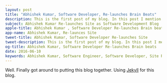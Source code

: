 ```yaml
---
layout: post
title: "Abhishek Kumar, Software Developer, Re-launches Brain Beats"
description: This is the first post of my blog. In this post I mention which platforms I am using and why I am using it. Some of the best platforms for blogging.
subject: Abhishek Kumar Re-launches Site as Software Development Blog 
apple-title: Abhishek Kumar , Software Developer Re-launches Brain beats
app-name: Abhishek Kumar, Re-launces Site
tweet-title: Abhishek Kumar, Software Developer Re-launches Site
tweet-description: This is the first post of my blog. In this post I mention which platforms I am using and why I am using it. Some of tthe best platforms for blogging.
og-title: Abhishek Kumar, Software Developer Re-launches Brain beats
date: 2016-06-10
keywords: Abhishek Kumar, Software Engineer, Software Developer, Site Re-launched, blog, Abhishek, Kumar, Site, website
---
```


Well. Finally got around to putting this blog together. Using [Jekyll](http://jekyllrb.com) for this blog.
